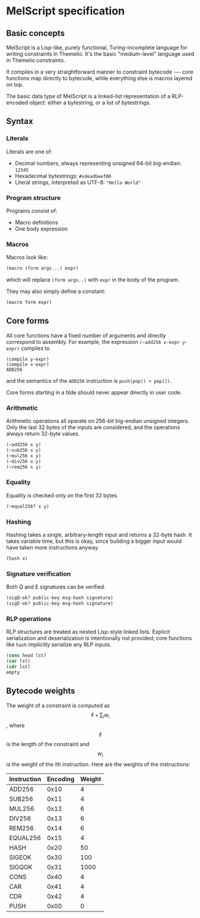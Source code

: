 # MelScript specification

## Basic concepts

MelScript is a Lisp-like, purely functional, Turing-incomplete language for writing constraints in Themelio. It's the basic "medium-level" language used in Themelio constraints.

It compiles in a very straightforward manner to constraint bytecode --- core functions map directly to bytecode, while everything else is macros layered on top.

The basic data type of MelScript is a linked-list representation of a RLP-encoded object: either a bytestring, or a list of bytestrings.

## Syntax

### Literals

Literals are one of:

* Decimal numbers, always representing unsigned 64-bit big-endian: `12345`
* Hexadecimal bytestrings: `#xdeadbeef00`
* Literal strings, interpreted as UTF-8: `"Hello World"`

### Program structure

Programs consist of:

* Macro definitions
* One body expression

### Macros

Macros look like:

```scheme
(macro (form args...) expr)
```

which will replace `(form args..)` with `expr` in the body of the program.

They may also simply define a constant:

```scheme
(macro form expr)
```

## Core forms

All core functions have a fixed number of arguments and directly correspond to assembly. For example, the expression `(~add256 x-expr y-expr)` compiles to

```text
(compile y-expr)
(compile x-expr)
ADD256
```

and the semantics of the `ADD256` instruction is `push(pop() + pop())`.

Core forms starting in a tilde should never appear directly in user code.

### Arithmetic

Arithmetic operations all operate on 256-bit big-endian unsigned integers. Only the last 32 bytes of the inputs are considered, and the operations always return 32-byte values.

```scheme
(~add256 x y)
(~sub256 x y)
(~mul256 x y)
(~div256 x y)
(~rem256 x y)
```

### Equality

Equality is checked only on the first 32 bytes.

```scheme
(~equal256? x y)
```

### Hashing

Hashing takes a single, arbitrary-length input and returns a 32-byte hash. It takes variable time, but this is okay, since building a bigger input would have taken more instructions anyway.

```scheme
(hash x)
```

### Signature verification

Both Q and E signatures can be verified.

```scheme
(sigQ-ok? public-key msg-hash signature)
(sigE-ok? public-key msg-hash signature)
```

### RLP operations

RLP structures are treated as nested Lisp-style linked lists. Explicit serialization and deserialization is intentionally not provided; core functions like `hash` implicitly serialize any RLP inputs.

```scheme
(cons head lst)
(car lst)
(cdr lst)
empty
```

## Bytecode weights

The weight of a constraint is computed as $$\ell + \sum_iw_i$$, where $$\ell$$ is the length of the constraint and $$w_i$$ is the weight of the ith instruction. Here are the weights of the instructions:

| Instruction | Encoding | Weight |
| :--- | :--- | :--- |
| ADD256 | 0x10 | 4 |
| SUB256 | 0x11 | 4 |
| MUL256 | 0x12 | 6 |
| DIV256 | 0x13 | 6 |
| REM256 | 0x14 | 6 |
| EQUAL256 | 0x15 | 4 |
| HASH | 0x20 | 50 |
| SIGEOK | 0x30 | 100 |
| SIGQOK | 0x31 | 1000 |
| CONS | 0x40 | 4 |
| CAR | 0x41 | 4 |
| CDR | 0x42 | 4 |
| PUSH | 0x00 | 0 |

